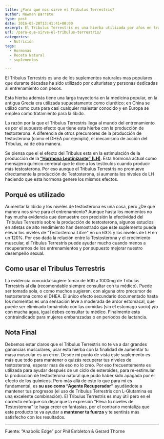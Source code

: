 ```yaml
---
title: ¿Para qué nos sirve el Tribulus Terrestris?
author: Newman Barreto
type: post
date: 2016-05-20T13:41:41+00:00
excerpt: El Tribulus Terrestris es una hierba utilizada por años en tratamientos para la producción de testosterona. Descubre para que nos sirve en el entrenamiento
url: /para-que-sirve-el-tribulus-terrestris/
categories:
  - Nutrición
tags:
  - Hormonas
  - Receta Natural
  - suplementos

---
```

<span class="main-paragraph">El Tribulus Terrestris es uno de los suplementos naturales mas populares que durante décadas ha sido utilizado por culturistas y personas dedicadas al entrenamiento con pesos.</span>

Esta hierba además tiene una larga trayectoria en la medicina popular, en la antigua Grecia era utilizada supuestamente como diurético; en China se utilizó como cura para casi cualquier malestar conocido y en Europa se emplea como tratamiento para la líbido.

La razón por la que el Tribulus Terrestris llega al mundo del entrenamiento es por el supuesto efecto que tiene esta hierba con la producción de testosterona. A diferencia de otros precursores de la producción de testosterona (como el DHEA por ejemplo), el mecanismo de acción del Tribulus, va de otra manera.

Se piensa que el el efecto del Tribulus esta en la estimulación de la producción de la [**“Hormona Leutinizante” (LH)**][1]. Esta hormona actual como mensajero químico cerebral que le dice a los testículos cuando producir más testosterona. Por eso aunque el Tribulus Terrestris no promueve directamente la producción de Testosterona, si aumenta los niveles de LH haciendo que esta hormona genere los mismos efectos.

## Porqué es utilizado

Aumentar la libido y los niveles de testosterona es una cosa, pero ¿De qué manera nos sirve para el entrenamiento? Aunque hasta los momentos no hay mucha evidencia que demuestre con precisión la efectividad del  Tribulus Terrestris sobre la producción de testosterona, algunos estudios en atletas de alto rendimiento han demostrado que este suplemento puede elevar los niveles de “Testosterona Libre” en un 63% y los niveles de LH en un 120%. Por eso dada la relación entre la Testosterona y el crecimiento muscular, el Tribulus Terrestris puede ayudar mucho cuando menos a recuperarnos de los entrenamientos y por supuesto mejorar nuestro desempeño sexual.

## Como usar el Tribulus Terrestris

La evidencia conocida sugiere tomar de 500 a 1000mg de Tribulus Terrestris al día (recomendable siempre consultar con tu médico). Puede ser tomada sola, o como muchos sugieren, con alguna otro precursor de testosterona como el DHEA. El único efecto secundario documentado hasta los momentos es una sensación leve a moderada de ardor estomacal, que puede ser eliminado tomándolo con las comidas (sin el estomago vacío) y/o con mucha agua, igual debes consultar tu médico. Finalmente esta contraindicado para mujeres embarazadas o en períodos de lactancia.

## Nota Final

Debemos estar claros que el Tribulus Terrestris no te va a dar grandes ganancias musculares, usar esta hierba con la finalidad de aumentar tu masa muscular es un error. Desde mi punto de vista este suplemento es más que todo para mantener o quizás recuperar tus niveles de testosterona, esperar mas de eso no lo creo. Por eso frecuentemente es utilizada para ayudar después de un ciclo de esteroides, para re-estimular la producción de testosterona natural que pudo haber sido apagada por el efecto de los químicos. Pero más allá de esto lo que para mi es fundamental, es **su uso como “Agente Recuperador”** ayudándote a mantener tus progresos (el uso de Tribulus Terrestris con L-Glutamina es una excelente combinación). El Tribulus Terrestris es muy útil pero en el correcto enfoque sin dejar que la expresión “Eleva tu niveles de Testosterona” te haga creer en fantasías, por el contrario mentaliza que este producto te va ayudar a **mantener tu fuerza** y te sentirás más satisfecho con los resultados.

* * *

Fuente: ”Anabolic Edge” por Phil Embleton & Gerard Thorne

 [1]: https://es.wikipedia.org/wiki/Hormona_luteinizante